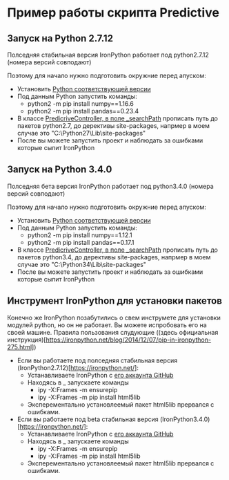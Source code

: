 # Пример работы скрипта Predictive
## Запуск на Python 2.7.12
Полседняя стабильная версия IronPython работает под python2.7.12 (номера версий совподают)

Поэтому для начало нужно подготовить окружние перед апуском:
- Установить [Python соответствующей версии](https://www.python.org/downloads/release/python-2712/)
- Под данным Python запустить команды:
  - python2 -m pip install numpy==1.16.6
  - python2 -m pip install pandas==0.23.4
- В классе [PredicriveController, в поле _searchPath](https://github.com/altamir95/TestPredictive/blob/main/TestPredictive/TestPredictive/Controllers/PredicriveController.cs) прописать путь до пакетов python2.7, до дерективы site-packages, напрмер в моем случае это "C:\Python27\Lib\site-packages"
- После вы можете запустить проект и наблюдать за ошибками которые сыпит IronPython

## Запуск на Python 3.4.0
Полседняя бета версия IronPython работает под python3.4.0 (номера версий совподают)

Поэтому для начало нужно подготовить окружние перед апуском:
- Установить [Python соответствующей версии](https://www.python.org/downloads/release/python-340/)
- Под данным Python запустить команды:
  - python2 -m pip install numpy==1.12.1
  - python2 -m pip install pandas==0.17.1
- В классе [PredicriveController, в поле _searchPath](https://github.com/altamir95/TestPredictive/blob/main/TestPredictive/TestPredictive/Controllers/PredicriveController.cs) прописать путь до пакетов python3.4, до дерективы site-packages, напрмер в моем случае это "C:\Python34\Lib\site-packages"
- После вы можете запустить проект и наблюдать за ошибками которые сыпит IronPython
## Инструмент IronPython для установки пакетов
Конечно же IronPython позабутились о свем инструмете для установки модулей python, но он не работает.
Вы можете испробовать его на своей машине.
Правила пользования слудующие ((здесь официальная инструкция)[https://ironpython.net/blog/2014/12/07/pip-in-ironpython-275.html])
- Если вы работаете под полседняя стабильная версия (IronPython2.7.12)[https://ironpython.net/]:
  - Устанавливаете IronPython с [его аккаунта GitHub](https://github.com/IronLanguages/ironpython2/releases/download/ipy-2.7.12/IronPython-2.7.12.msi)
  - Находясь в _ запускаете команды 
    - ipy -X:Frames -m ensurepip
    - ipy -X:Frames -m pip install html5lib
  - Эксперементально установлеемый пакет html5lib прервался с ошибками.
- Если вы работаете под beta стабильная версия (IronPython3.4.0)[https://ironpython.net/]:
  - Устанавливаете IronPython с [его аккаунта GitHub](https://github.com/IronLanguages/ironpython3/releases/download/v3.4.0-beta1/IronPython-3.4.0b1.msi)
  - Находясь в _ запускаете команды 
    - ipy -X:Frames -m ensurepip
    - ipy -X:Frames -m pip install html5lib
  - Эксперементально установлеемый пакет html5lib прервался с ошибками.
